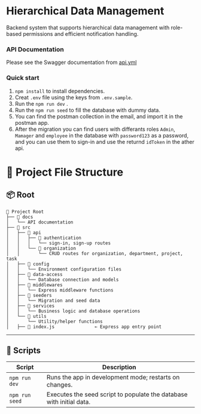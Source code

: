 # Hierarchical Data Management

Backend system that supports hierarchical data management with role-based
permissions and efficient notification handling.

### API Documentation

Please see the Swagger documentation from [api.yml](http://localhost:5000/api/api-docs/)

### Quick start

1. `npm install` to install dependencies.
1. Creat `.env` file using the keys from `.env.sample`.
1. Run the `npm run dev` .
1. Run the `npm run seed` to fill the database with dummy data.
1. You can find the postman collection in the email, and import it in the postman app.
1. After the migration you can find users with differants roles `Admin`, `Mamager` and `employee` in the database with `password123` as a password, and you can use them to sign-in and use the returnd `idToken` in the ather api.

# 📁 Project File Structure

## 📦 Root

```
📁 Project Root
├── 📁 docs
│   └── API documentation
├── 📁 src
│   ├── 📁 api
│   │   ├── 📁 authentication
│   │   │   └── sign-in, sign-up routes
│   │   └── 📁 organization
│   │       └── CRUD routes for organization, department, project, task
│   ├── 📁 config
│   │   └── Environment configuration files
│   ├── 📁 data-access
│   │   └── Database connection and models
│   ├── 📁 middlewares
│   │   └── Express middleware functions
│   ├── 📁 seeders
│   │   └── Migration and seed data
│   ├── 📁 services
│   │   └── Business logic and database operations
│   └── 📁 utils
│       └── Utility/helper functions
│   ├── 📄 index.js               ← Express app entry point
```

---

## 📜 Scripts

| Script         | Description                                                          |
| -------------- | -------------------------------------------------------------------- |
| `npm run dev`  | Runs the app in development mode; restarts on changes.               |
| `npm run seed` | Executes the seed script to populate the database with initial data. |
